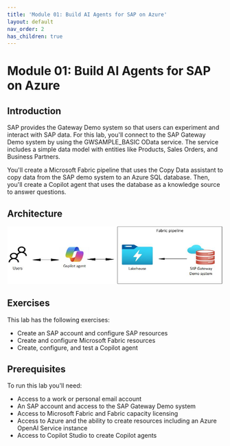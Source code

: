 ```yaml
---
title: 'Module 01: Build AI Agents for SAP on Azure'
layout: default
nav_order: 2
has_children: true
---
```


# Module 01: Build AI Agents for SAP on Azure 


## Introduction
SAP provides the Gateway Demo system so that users can experiment and interact with SAP data. For this lab, you'll connect to the SAP Gateway Demo system by using the GWSAMPLE_BASIC OData service. The service includes a simple data model with entities like Products, Sales Orders, and Business Partners. 

You'll create a Microsoft Fabric pipeline that uses the Copy Data assistant to copy data from the SAP demo system to an Azure SQL database. 
Then, you'll create a Copilot agent that uses the database as a knowledge source to answer questions.

## Architecture
![vqqvwh7n.jpg](../../media/vqqvwh7n.jpg)

## Exercises

This lab has the following exercises:
 - Create an SAP account and configure SAP resources
 - Create and configure Microsoft Fabric resources
 - Create, configure, and test a Copilot agent



## Prerequisites

To run this lab you'll need:

- Access to a work or personal email account 
- An SAP account and access to the SAP Gateway Demo system
- Access to Microsoft Fabric and Fabric capacity licensing
- Access to Azure and the ability to create resources including an Azure OpenAI Service instance
- Access to Copilot Studio to create Copilot agents
